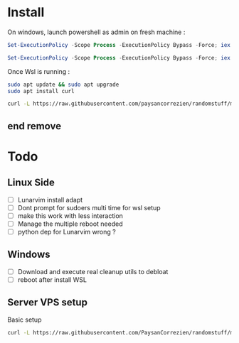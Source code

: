 # Install
On windows, launch powershell as admin on fresh machine :

```powershell
Set-ExecutionPolicy -Scope Process -ExecutionPolicy Bypass -Force; iex (iwr -UseBasicParsing -Uri 'https://raw.githubusercontent.com/PaysanCorrezien/randomstuff/main/wslsetup.ps1').Content
``` 

```powershell
Set-ExecutionPolicy -Scope Process -ExecutionPolicy Bypass -Force; iex (iwr -UseBasicParsing -Uri 'https://raw.githubusercontent.com/PaysanCorrezien/randomstuff/main/setupw11.ps1').Content
``` 

Once Wsl is running :

```bash
sudo apt update && sudo apt upgrade
sudo apt install curl
```

```bash
curl -L https://raw.githubusercontent.com/paysancorrezien/randomstuff/main/setup.sh | bash
```




## end remove

# Todo 

## Linux Side
- [ ] Lunarvim install adapt
- [ ] Dont prompt for sudoers multi time for wsl setup
- [ ] make this work with less interaction
- [ ] Manage the multiple reboot needed
- [ ] python dep for Lunarvim wrong ? 

## Windows

- [ ] Download and execute real cleanup utils to debloat
- [ ] reboot after install WSL

## Server VPS setup
Basic setup 
```bash
curl -L https://raw.githubusercontent.com/PaysanCorrezien/randomstuff/main/debian_server.sh | bash
```
